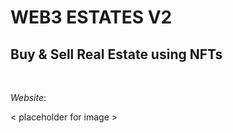 # WEB3 ESTATES V2

## Buy & Sell Real Estate using NFTs

<br>

_Website_:

< placeholder for image >
